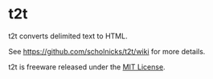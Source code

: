 t2t
===

t2t converts delimited text to HTML.


See https://github.com/scholnicks/t2t/wiki for more details.

t2t is freeware released under the [MIT License](https://github.com/scholnicks/t2t/blob/main/LICENSE).

